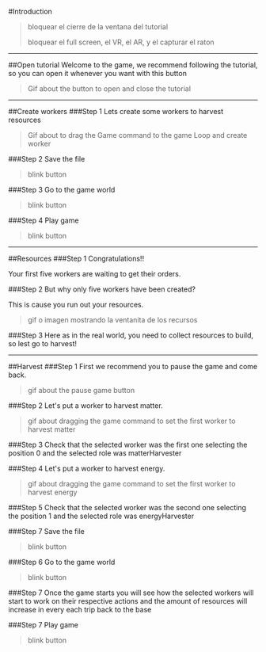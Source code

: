 #Introduction
>bloquear el cierre de la ventana del tutorial
>
> bloquear el full screen, el VR, el AR, y el capturar el raton

<hr>

##Open tutorial
Welcome to the game, we recommend following the tutorial, so you can open
it whenever you want with this button

> Gif about the button to open and close the tutorial

<hr>

##Create workers
###Step 1
Lets create some workers to harvest resources

> Gif about to drag the Game command to the game Loop and create worker

###Step 2
Save the file
>blink button

###Step 3
Go to the game world
>blink button

###Step 4
Play game
>blink button

<hr>

##Resources
###Step 1
Congratulations!!

Your first five workers are waiting to get their orders.

###Step 2
But why only five workers have been created?

This is cause you run out your resources.

>gif o imagen mostrando la ventanita de los recursos

###Step 3
Here as in the real world, you need to collect resources to build, so
lest go to harvest!

<hr>

##Harvest
###Step 1
First we recommend you to pause the game and come back.

> gif about the pause game button

###Step 2
Let's put a worker to harvest matter.

> gif about dragging the game command to set the first worker to harvest matter

###Step 3
Check that the selected worker was the first one selecting the position 0
and the selected role was matterHarvester

###Step 4
Let's put a worker to harvest energy.

> gif about dragging the game command to set the first worker to harvest energy

###Step 5
Check that the selected worker was the second one selecting the position 1
and the selected role was energyHarvester

###Step 7
Save the file
>blink button

###Step 6
Go to the game world
>blink button

###Step 7
Once the game starts you will see how the selected workers will start to work
on their respective actions and the amount of resources will increase in
every each trip back to the base

###Step 7
Play game
>blink button
